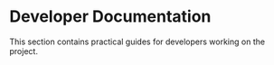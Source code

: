 # Developer Documentation

This section contains practical guides for developers working on the project.
